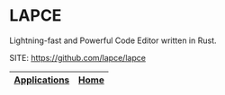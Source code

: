 # LAPCE

 Lightning-fast and Powerful Code Editor written in Rust.

 SITE: https://github.com/lapce/lapce

 | [Applications](https://portable-linux-apps.github.io/apps.html) | [Home](https://portable-linux-apps.github.io)
 | --- | --- |

